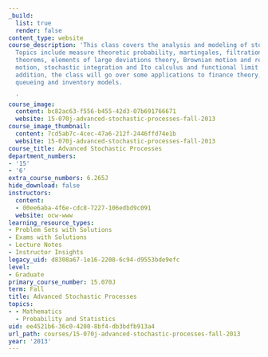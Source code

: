 ```yaml
---
_build:
  list: true
  render: false
content_type: website
course_description: 'This class covers the analysis and modeling of stochastic processes.
  Topics include measure theoretic probability, martingales, filtration, and stopping
  theorems, elements of large deviations theory, Brownian motion and reflected Brownian
  motion, stochastic integration and Ito calculus and functional limit theorems. In
  addition, the class will go over some applications to finance theory, insurance,
  queueing and inventory models.

  '
course_image:
  content: bc82ac63-f556-b455-42d3-07b691766671
  website: 15-070j-advanced-stochastic-processes-fall-2013
course_image_thumbnail:
  content: 7cd5ab7c-4cec-47a6-212f-2446ffd74e1b
  website: 15-070j-advanced-stochastic-processes-fall-2013
course_title: Advanced Stochastic Processes
department_numbers:
- '15'
- '6'
extra_course_numbers: 6.265J
hide_download: false
instructors:
  content:
  - 00ee6aba-4f6e-cdc8-7227-106edbd9c091
  website: ocw-www
learning_resource_types:
- Problem Sets with Solutions
- Exams with Solutions
- Lecture Notes
- Instructor Insights
legacy_uid: d8308a67-1e16-2208-6c94-d9553bde9efc
level:
- Graduate
primary_course_number: 15.070J
term: Fall
title: Advanced Stochastic Processes
topics:
- - Mathematics
  - Probability and Statistics
uid: ee4521b6-36c0-4200-8bf4-db3bdfb913a4
url_path: courses/15-070j-advanced-stochastic-processes-fall-2013
year: '2013'
---
```

